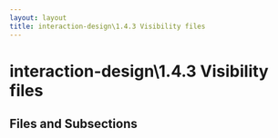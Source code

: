 ```yaml
---
layout: layout
title: interaction-design\1.4.3 Visibility files
---
```


# interaction-design\1.4.3 Visibility files

## Files and Subsections

